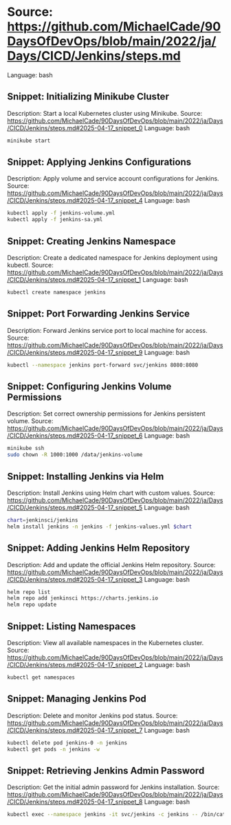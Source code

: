 # Source: https://github.com/MichaelCade/90DaysOfDevOps/blob/main/2022/ja/Days/CICD/Jenkins/steps.md
Language: bash

## Snippet: Initializing Minikube Cluster
Description: Start a local Kubernetes cluster using Minikube.
Source: https://github.com/MichaelCade/90DaysOfDevOps/blob/main/2022/ja/Days/CICD/Jenkins/steps.md#2025-04-17_snippet_0
Language: bash

```bash
minikube start
```

## Snippet: Applying Jenkins Configurations
Description: Apply volume and service account configurations for Jenkins.
Source: https://github.com/MichaelCade/90DaysOfDevOps/blob/main/2022/ja/Days/CICD/Jenkins/steps.md#2025-04-17_snippet_4
Language: bash

```bash
kubectl apply -f jenkins-volume.yml
kubectl apply -f jenkins-sa.yml
```

## Snippet: Creating Jenkins Namespace
Description: Create a dedicated namespace for Jenkins deployment using kubectl.
Source: https://github.com/MichaelCade/90DaysOfDevOps/blob/main/2022/ja/Days/CICD/Jenkins/steps.md#2025-04-17_snippet_1
Language: bash

```bash
kubectl create namespace jenkins
```

## Snippet: Port Forwarding Jenkins Service
Description: Forward Jenkins service port to local machine for access.
Source: https://github.com/MichaelCade/90DaysOfDevOps/blob/main/2022/ja/Days/CICD/Jenkins/steps.md#2025-04-17_snippet_9
Language: bash

```bash
kubectl --namespace jenkins port-forward svc/jenkins 8080:8080
```

## Snippet: Configuring Jenkins Volume Permissions
Description: Set correct ownership permissions for Jenkins persistent volume.
Source: https://github.com/MichaelCade/90DaysOfDevOps/blob/main/2022/ja/Days/CICD/Jenkins/steps.md#2025-04-17_snippet_6
Language: bash

```bash
minikube ssh
sudo chown -R 1000:1000 /data/jenkins-volume
```

## Snippet: Installing Jenkins via Helm
Description: Install Jenkins using Helm chart with custom values.
Source: https://github.com/MichaelCade/90DaysOfDevOps/blob/main/2022/ja/Days/CICD/Jenkins/steps.md#2025-04-17_snippet_5
Language: bash

```bash
chart=jenkinsci/jenkins
helm install jenkins -n jenkins -f jenkins-values.yml $chart
```

## Snippet: Adding Jenkins Helm Repository
Description: Add and update the official Jenkins Helm repository.
Source: https://github.com/MichaelCade/90DaysOfDevOps/blob/main/2022/ja/Days/CICD/Jenkins/steps.md#2025-04-17_snippet_3
Language: bash

```bash
helm repo list
helm repo add jenkinsci https://charts.jenkins.io
helm repo update
```

## Snippet: Listing Namespaces
Description: View all available namespaces in the Kubernetes cluster.
Source: https://github.com/MichaelCade/90DaysOfDevOps/blob/main/2022/ja/Days/CICD/Jenkins/steps.md#2025-04-17_snippet_2
Language: bash

```bash
kubectl get namespaces
```

## Snippet: Managing Jenkins Pod
Description: Delete and monitor Jenkins pod status.
Source: https://github.com/MichaelCade/90DaysOfDevOps/blob/main/2022/ja/Days/CICD/Jenkins/steps.md#2025-04-17_snippet_7
Language: bash

```bash
kubectl delete pod jenkins-0 -n jenkins
kubectl get pods -n jenkins -w
```

## Snippet: Retrieving Jenkins Admin Password
Description: Get the initial admin password for Jenkins installation.
Source: https://github.com/MichaelCade/90DaysOfDevOps/blob/main/2022/ja/Days/CICD/Jenkins/steps.md#2025-04-17_snippet_8
Language: bash

```bash
kubectl exec --namespace jenkins -it svc/jenkins -c jenkins -- /bin/cat /run/secrets/chart-admin-password && echo
```